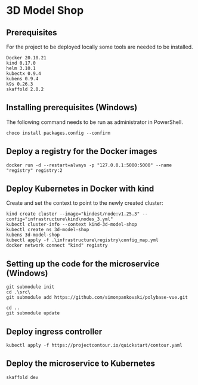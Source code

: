 # 3D Model Shop
## Prerequisites
For the project to be deployed locally some tools are needed to be installed.
```
Docker 20.10.21
kind 0.17.0
helm 3.10.1
kubectx 0.9.4
kubens 0.9.4
k9s 0.26.3
skaffold 2.0.2
```
## Installing prerequisites (Windows)
The following command needs to be run as administrator in PowerShell.
``` 
choco install packages.config --confirm 
```
## Deploy a registry for the Docker images
```
docker run -d --restart=always -p "127.0.0.1:5000:5000" --name "registry" registry:2
```
## Deploy Kubernetes in Docker with kind
Create and set the context to point to the newly created cluster:
```
kind create cluster --image="kindest/node:v1.25.3" --config="infrastructure\kind\nodes_3.yml"
kubectl cluster-info --context kind-3d-model-shop
kubectl create ns 3d-model-shop
kubens 3d-model-shop
kubectl apply -f .\infrastructure\registry\config_map.yml
docker network connect "kind" registry
```
## Setting up the code for the microservice (Windows)
```
git submodule init
cd .\src\
git submodule add https://github.com/simonpankovski/polybase-vue.git
```
```
cd ..
git submodule update
```
## Deploy ingress controller
```
kubectl apply -f https://projectcontour.io/quickstart/contour.yaml
```
## Deploy the microservice to Kubernetes
```
skaffold dev
```